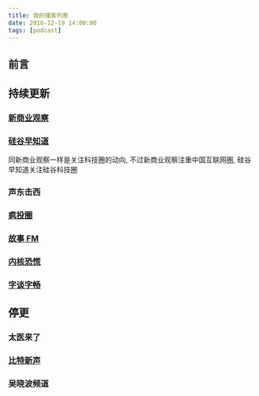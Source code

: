 ```yaml
---
title: 我的播客列表
date: 2018-12-19 14:00:00
tags: [podcast]
---
```


## 前言

## 持续更新

### [新商业观察](https://pca.st/8h2J)

### [硅谷早知道](https://pca.st/Yd4c)

同新商业观察一样是关注科技圈的动向, 不过新商业观察注重中国互联网圈, 硅谷早知道关注硅谷科技圈

### 声东击西

### [疯投圈](https://pca.st/K3xR)

### [故事 FM](https://pca.st/NGJ5)

### [内核恐慌](https://pca.st/fFbI)

### [字谈字畅](https://pca.st/bntw)

## 停更

### 太医来了

### [比特新声](https://pca.st/551E)

### 吴晓波频道

